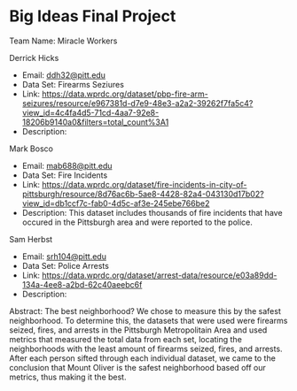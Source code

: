 # Big Ideas Final Project
 
Team Name: Miracle Workers
  
Derrick Hicks
 * Email: ddh32@pitt.edu  
 * Data Set: Firearms Seziures  
 * Link: https://data.wprdc.org/dataset/pbp-fire-arm-seizures/resource/e967381d-d7e9-48e3-a2a2-39262f7fa5c4?view_id=4c4fa4d5-71cd-4aa7-92e8-18206b9140a0&filters=total_count%3A1  
 * Description:  

Mark Bosco  
 * Email: mab688@pitt.edu  
 * Data Set: Fire Incidents  
 * Link: https://data.wprdc.org/dataset/fire-incidents-in-city-of-pittsburgh/resource/8d76ac6b-5ae8-4428-82a4-043130d17b02?view_id=db1ccf7c-fab0-4d5c-af3e-245ebe766be2  
 * Description: This dataset includes thousands of fire incidents that have occured in the Pittsburgh area and were reported to the police.

Sam Herbst
 * Email: srh104@pitt.edu  
 * Data Set: Police Arrests  
 * Link: https://data.wprdc.org/dataset/arrest-data/resource/e03a89dd-134a-4ee8-a2bd-62c40aeebc6f  
 * Description:  

 Abstract:
The best neighborhood? We chose to measure this by the safest neighborhood. To determine this, the datasets that were used were firearms seized, fires, and arrests in the Pittsburgh Metropolitain Area and used metrics that measured the total data from each set, locating the neighborhoods with the least amount of firearms seized, fires, and arrests. After each person sifted through each individual dataset, we came to the conclusion that Mount Oliver is the safest neighborhood based off our metrics, thus making it the best.
